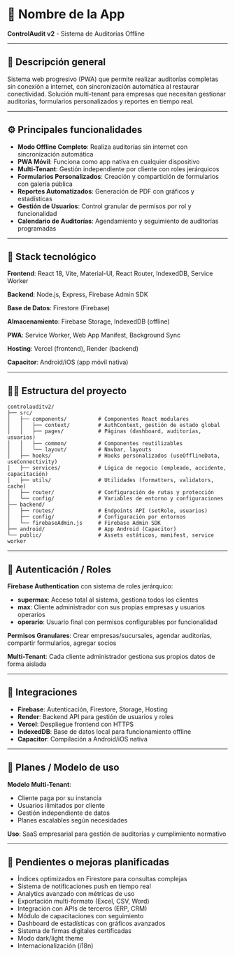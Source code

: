 # 🧱 Nombre de la App

**ControlAudit v2** - Sistema de Auditorías Offline

---

## 🎯 Descripción general

Sistema web progresivo (PWA) que permite realizar auditorías completas sin conexión a internet, con sincronización automática al restaurar conectividad. Solución multi-tenant para empresas que necesitan gestionar auditorías, formularios personalizados y reportes en tiempo real.

---

## ⚙️ Principales funcionalidades

- **Modo Offline Completo**: Realiza auditorías sin internet con sincronización automática
- **PWA Móvil**: Funciona como app nativa en cualquier dispositivo
- **Multi-Tenant**: Gestión independiente por cliente con roles jerárquicos
- **Formularios Personalizados**: Creación y compartición de formularios con galería pública
- **Reportes Automatizados**: Generación de PDF con gráficos y estadísticas
- **Gestión de Usuarios**: Control granular de permisos por rol y funcionalidad
- **Calendario de Auditorías**: Agendamiento y seguimiento de auditorías programadas

---

## 🧩 Stack tecnológico

**Frontend**: React 18, Vite, Material-UI, React Router, IndexedDB, Service Worker

**Backend**: Node.js, Express, Firebase Admin SDK

**Base de Datos**: Firestore (Firebase)

**Almacenamiento**: Firebase Storage, IndexedDB (offline)

**PWA**: Service Worker, Web App Manifest, Background Sync

**Hosting**: Vercel (frontend), Render (backend)

**Capacitor**: Android/iOS (app móvil nativa)

---

## 🧑‍💻 Estructura del proyecto

```
controlauditv2/
├── src/
│   ├── components/          # Componentes React modulares
│   │   ├── context/         # AuthContext, gestión de estado global
│   │   ├── pages/           # Páginas (dashboard, auditorías, usuarios)
│   │   ├── common/          # Componentes reutilizables
│   │   └── layout/          # Navbar, layouts
│   ├── hooks/               # Hooks personalizados (useOfflineData, useConnectivity)
│   ├── services/            # Lógica de negocio (empleado, accidente, capacitación)
│   ├── utils/               # Utilidades (formatters, validators, cache)
│   ├── router/              # Configuración de rutas y protección
│   └── config/              # Variables de entorno y configuraciones
├── backend/
│   ├── routes/              # Endpoints API (setRole, usuarios)
│   ├── config/              # Configuración por entornos
│   └── firebaseAdmin.js     # Firebase Admin SDK
├── android/                 # App Android (Capacitor)
└── public/                  # Assets estáticos, manifest, service worker
```

---

## 🔐 Autenticación / Roles

**Firebase Authentication** con sistema de roles jerárquico:

- **supermax**: Acceso total al sistema, gestiona todos los clientes
- **max**: Cliente administrador con sus propias empresas y usuarios operarios
- **operario**: Usuario final con permisos configurables por funcionalidad

**Permisos Granulares**: Crear empresas/sucursales, agendar auditorías, compartir formularios, agregar socios

**Multi-Tenant**: Cada cliente administrador gestiona sus propios datos de forma aislada

---

## 🔗 Integraciones

- **Firebase**: Autenticación, Firestore, Storage, Hosting
- **Render**: Backend API para gestión de usuarios y roles
- **Vercel**: Despliegue frontend con HTTPS
- **IndexedDB**: Base de datos local para funcionamiento offline
- **Capacitor**: Compilación a Android/iOS nativa

---

## 🧾 Planes / Modelo de uso

**Modelo Multi-Tenant**:
- Cliente paga por su instancia
- Usuarios ilimitados por cliente
- Gestión independiente de datos
- Planes escalables según necesidades

**Uso**: SaaS empresarial para gestión de auditorías y cumplimiento normativo

---

## 🚀 Pendientes o mejoras planificadas

- Índices optimizados en Firestore para consultas complejas
- Sistema de notificaciones push en tiempo real
- Analytics avanzado con métricas de uso
- Exportación multi-formato (Excel, CSV, Word)
- Integración con APIs de terceros (ERP, CRM)
- Módulo de capacitaciones con seguimiento
- Dashboard de estadísticas con gráficos avanzados
- Sistema de firmas digitales certificadas
- Modo dark/light theme
- Internacionalización (i18n)



